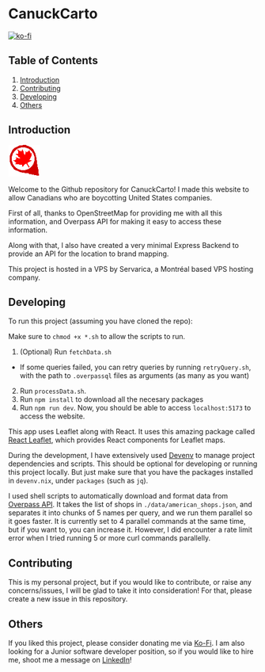 # CanuckCarto

[![ko-fi](https://ko-fi.com/img/githubbutton_sm.svg)](https://ko-fi.com/X8X31BROYE)

## Table of Contents

1. [Introduction](#introduction)
2. [Contributing](#contributing)
3. [Developing](#developing)
4. [Others](#others)

## Introduction

![CanuckCarto Logo](./public/logo.png)

Welcome to the Github repository for CanuckCarto! I made this website to allow Canadians who are boycotting United States companies.

First of all, thanks to OpenStreetMap for providing me with all this information, and Overpass API for making it easy to access these information.

Along with that, I also have created a very minimal Express Backend to provide an API for the location to brand mapping.

This project is hosted in a VPS by Servarica, a Montréal based VPS hosting company.

## Developing

To run this project (assuming you have cloned the repo):

Make sure to `chmod +x *.sh` to allow the scripts to run.

1. (Optional) Run `fetchData.sh`

- If some queries failed, you can retry queries by running `retryQuery.sh`, with the path to `.overpassql` files as arguments (as many as you want)

2. Run `processData.sh`.
3. Run `npm install` to download all the necesary packages
4. Run `npm run dev`. Now, you should be able to access `localhost:5173` to access the website.

This app uses Leaflet along with React. It uses this amazing package called [React Leaflet](https://react-leaflet.js.org/), which provides React components for Leaflet maps.

During the development, I have extensively used [Devenv](https://devenv.sh/) to manage project dependencies and scripts. This should be optional for developing or running this project locally. But just make sure that you have the packages installed in `devenv.nix`, under `packages` (such as `jq`).

I used shell scripts to automatically download and format data from [Overpass API](https://overpass-api.de/). It takes the list of shops in `./data/american_shops.json`, and separates it into chunks of 5 names per query, and we run them parallel so it goes faster. It is currently set to 4 parallel commands at the same time, but if you want to, you can increase it. However, I did encounter a rate limit error when I tried running 5 or more curl commands parallelly.

## Contributing

This is my personal project, but if you would like to contribute, or raise any concerns/issues, I will be glad to take it into consideration! For that, please create a new issue in this repository.

## Others

If you liked this project, please consider donating me via [Ko-Fi](https://ko-fi.com/alexsohn). I am also looking for a Junior software developer position, so if you would like to hire me, shoot me a message on [LinkedIn](https://ko-fi.com/alexsohn)!
